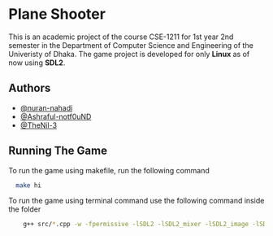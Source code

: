 
# Plane Shooter

This is an academic project of the course CSE-1211 for 1st year 2nd semester in the Department of Computer Science and Engineering of the Univeristy of Dhaka. The game project is developed for only **Linux** as of now using **SDL2**.



## Authors

- [@nuran-nahadi](https://github.com/nuran-nahadi)
- [@Ashraful-notf0uND](https://github.com/Ashraful-notfOuND)
- [@TheNil-3](https://github.com/TheNil-3)

## Running The Game

To run the game using makefile, run the following command

```bash
  make hi
```
To run the game using terminal command use the following command inside the folder

```bash
    g++ src/*.cpp -w -fpermissive -lSDL2 -lSDL2_mixer -lSDL2_image -lSDL2_ttf && ./a.out
```

